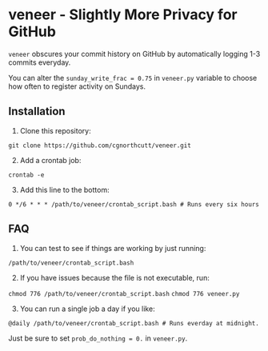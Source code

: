 # veneer - Slightly More Privacy for GitHub

`veneer` obscures your commit history on GitHub by automatically logging 1-3 commits everyday.

You can alter the `sunday_write_frac = 0.75`  in `veneer.py` variable to choose how often to register activity on Sundays.

## Installation

1. Clone this repository:

`git clone https://github.com/cgnorthcutt/veneer.git`

2. Add a crontab job:

`crontab -e`

3. Add this line to the bottom:

`0 */6 * * * /path/to/veneer/crontab_script.bash # Runs every six hours` 

## FAQ

1. You can test to see if things are working by just running:

`/path/to/veneer/crontab_script.bash`

2. If you have issues because the file is not executable, run:

`chmod 776 /path/to/veneer/crontab_script.bash`
`chmod 776 veneer.py`

3. You can run a single job a day if you like:

`@daily /path/to/veneer/crontab_script.bash # Runs everday at midnight.`

Just be sure to set `prob_do_nothing = 0.`  in `veneer.py`.
